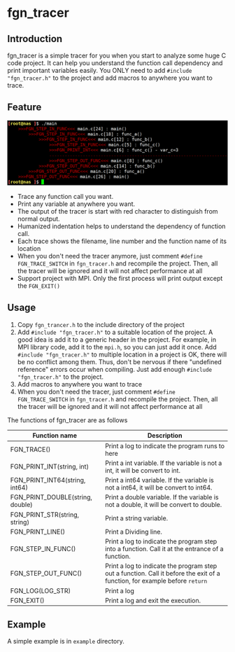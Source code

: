 # fgn_tracer

## Introduction

fgn_tracer is a simple tracer for you when you start to analyze some huge C code project. It can help you understand the function call dependency and print important variables easily. You ONLY need to add `#include "fgn_tracer.h"` to the project and add macros to anywhere you want to trace.

## Feature

![example.png](https://raw.githubusercontent.com/NoBugEveryDay/fgn_tracer/master/example/example.png)

- Trace any function call you want.
- Print any variable at anywhere you want.
- The output of the tracer is start with red character to distinguish from normal output.
- Humanized indentation helps to understand the dependency of function call.
- Each trace shows the filename,  line number and the function name of its location
-  When you don't need the tracer anymore, just comment `#define FGN_TRACE_SWITCH` in `fgn_tracer.h` and recompile the project. Then, all the tracer will be ignored and it will not affect performance at all
- Support project with MPI. Only the first process will print output except the `FGN_EXIT()`

## Usage

1. Copy `fgn_trancer.h` to the include directory of the project
2. Add `#include "fgn_tracer.h"` to a suitable location of the project. A good idea is add it to a generic header in the project. For example, in MPI library code, add it to the `mpi.h`, so you can just add it once. Add `#include "fgn_tracer.h"` to multiple location in a project is OK, there will be no conflict among them. Thus, don't be nervous if there "undefined reference" errors occur when compiling. Just add enough `#include "fgn_tracer.h"` to the project.
3. Add macros to anywhere you want to trace
4. When you don't need the tracer, just comment `#define FGN_TRACE_SWITCH` in `fgn_tracer.h` and recompile the project. Then, all the tracer will be ignored and it will not affect performance at all

The functions of fgn_tracer are as follows

| Function name                    | Description                                                  |
| -------------------------------- | ------------------------------------------------------------ |
| FGN_TRACE()                      | Print a log to indicate the program runs to here             |
| FGN_PRINT_INT(string, int)       | Print a int variable. If the variable is not a int, it will be convert to int. |
| FGN_PRINT_INT64(string, int64)   | Print a int64 variable. If the variable is not a int64, it will be convert to int64. |
| FGN_PRINT_DOUBLE(string, double) | Print a double variable. If the variable is not a double, it will be convert to double. |
| FGN_PRINT_STR(string, string)    | Print a string variable.                                     |
| FGN_PRINT_LINE()                 | Print a Dividing line.                                       |
| FGN_STEP_IN_FUNC()               | Print a log to indicate the program step into a function. Call it at the entrance of a function. |
| FGN_STEP_OUT_FUNC()              | Print a log to indicate the program step out a function. Call it before the exit of a function, for example before `return` |
| FGN_LOG(LOG_STR)                 | Print a log                                                  |
| FGN_EXIT()                       | Print a log and exit the execution.                          |

## Example

A simple example is in `example` directory.

